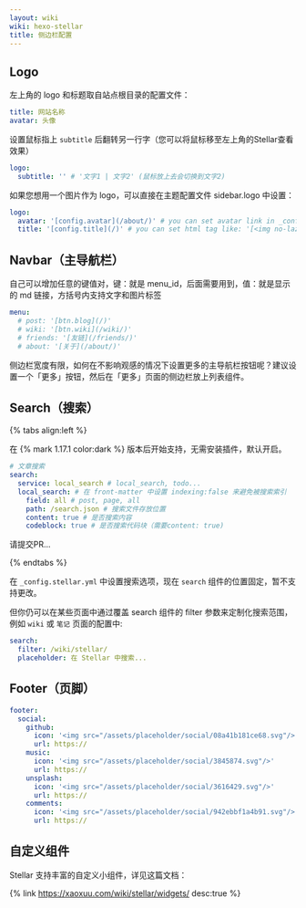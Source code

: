 ```yaml
---
layout: wiki
wiki: hexo-stellar
title: 侧边栏配置
---
```


## Logo

左上角的 logo 和标题取自站点根目录的配置文件：

```yaml blog/_config.yml
title: 网站名称
avatar: 头像
```

设置鼠标指上 `subtitle` 后翻转另一行字（您可以将鼠标移至左上角的Stellar查看效果）

```yaml blog/_config.stellar.yml
logo:
  subtitle: '' # '文字1 | 文字2' (鼠标放上去会切换到文字2)
```

如果您想用一个图片作为 logo，可以直接在主题配置文件 sidebar.logo 中设置：

```yaml blog/_config.stellar.yml
logo:
  avatar: '[config.avatar](/about/)' # you can set avatar link in _config.yml or '[https://xxx.png](/about/)'
  title: '[config.title](/)' # you can set html tag like: '[<img no-lazy height="32px" src="xxx"/>](/)'
```

## Navbar（主导航栏）

自己可以增加任意的键值对，键：就是 menu_id，后面需要用到，值：就是显示的 md 链接，方括号内支持文字和图片标签

```yaml blog/_config.stellar.yml
menu:
  # post: '[btn.blog](/)'
  # wiki: '[btn.wiki](/wiki/)'
  # friends: '[友链](/friends/)'
  # about: '[关于](/about/)'
```

侧边栏宽度有限，如何在不影响观感的情况下设置更多的主导航栏按钮呢？建议设置一个「更多」按钮，然后在「更多」页面的侧边栏放上列表组件。

## Search（搜索）

{% tabs align:left %}

<!-- tab local_search -->

在 {% mark 1.17.1 color:dark %} 版本后开始支持，无需安装插件，默认开启。

```yaml blog/_config.stellar.yml
# 文章搜索
search:
  service: local_search # local_search, todo...
  local_search: # 在 front-matter 中设置 indexing:false 来避免被搜索索引
    field: all # post, page, all
    path: /search.json # 搜索文件存放位置
    content: true # 是否搜索内容
    codeblock: true # 是否搜索代码块（需要content: true)
```

<!-- tab others -->

请提交PR...

{% endtabs %}

在 `_config.stellar.yml` 中设置搜索选项，现在 `search` 组件的位置固定，暂不支持更改。

但你仍可以在某些页面中通过覆盖 search 组件的 filter 参数来定制化搜索范围，例如 `wiki` 或 `笔记` 页面的配置中:

```yaml blog/source/_data/wiki/xxx.yml
search:
  filter: /wiki/stellar/
  placeholder: 在 Stellar 中搜索...
```

## Footer（页脚）

```yaml blog/_config.stellar.yml
footer:
  social:
    github:
      icon: '<img src="/assets/placeholder/social/08a41b181ce68.svg"/>'
      url: https://
    music:
      icon: '<img src="/assets/placeholder/social/3845874.svg"/>'
      url: https://
    unsplash:
      icon: '<img src="/assets/placeholder/social/3616429.svg"/>'
      url: https://
    comments:
      icon: '<img src="/assets/placeholder/social/942ebbf1a4b91.svg"/>'
      url: https://
```

## 自定义组件

Stellar 支持丰富的自定义小组件，详见这篇文档：

{% link https://xaoxuu.com/wiki/stellar/widgets/ desc:true %}